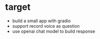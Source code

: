 # target
- build a small app with gradio
- support record voice as question
- use openai chat model to build response